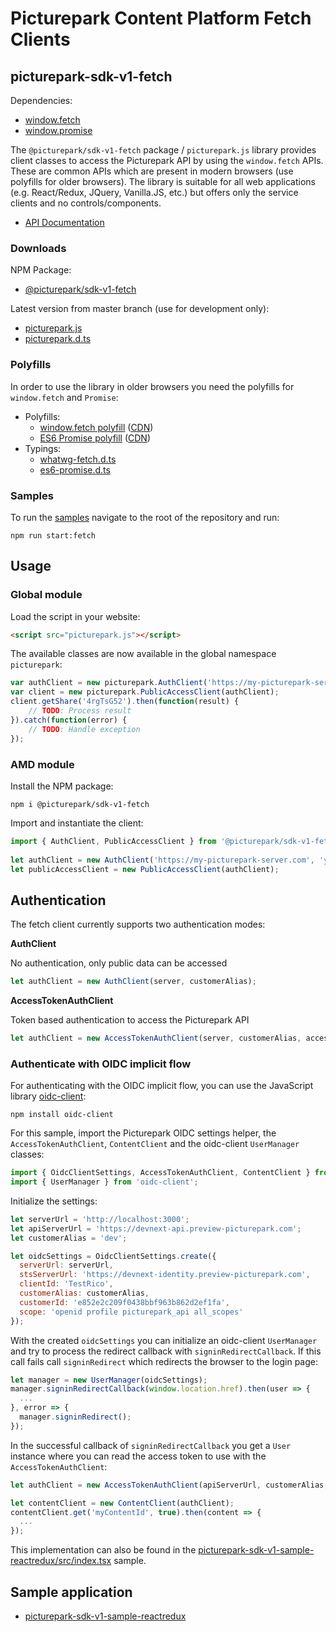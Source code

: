 # Picturepark Content Platform Fetch Clients

## picturepark-sdk-v1-fetch

Dependencies: 

- [window.fetch](https://developer.mozilla.org/en-US/docs/Web/API/Fetch_API)
- [window.promise](https://developer.mozilla.org/en-US/docs/Web/JavaScript/Reference/Global_Objects/Promise)

The `@picturepark/sdk-v1-fetch` package / `picturepark.js` library provides client classes to access the Picturepark API by using the `window.fetch` APIs. These are common APIs which are present in modern browsers (use polyfills for older browsers). The library is suitable for all web applications (e.g. React/Redux, JQuery, Vanilla.JS, etc.) but offers only the service clients and no controls/components. 

- [API Documentation](https://rawgit.com/Picturepark/Picturepark.SDK.TypeScript/master/docs/picturepark-sdk-v1-fetch/api/index.html)

### Downloads

NPM Package: 

- [@picturepark/sdk-v1-fetch](https://www.npmjs.com/package/@picturepark/sdk-v1-fetch)

Latest version from master branch (use for development only): 

- [picturepark.js](https://rawgit.com/Picturepark/Picturepark.SDK.TypeScript/master/src/picturepark-sdk-v1-fetch/dist/picturepark.js)
- [picturepark.d.ts](https://rawgit.com/Picturepark/Picturepark.SDK.TypeScript/master/src/picturepark-sdk-v1-fetch/dist/picturepark.d.ts)

### Polyfills

In order to use the library in older browsers you need the polyfills for `window.fetch` and `Promise`: 

- Polyfills: 
    - [window.fetch polyfill](https://github.com/github/fetch) ([CDN](https://cdnjs.com/libraries/fetch))
    - [ES6 Promise polyfill](https://github.com/es-shims/es6-shim/) ([CDN](https://cdnjs.com/libraries/es6-shim))
- Typings: 
    - [whatwg-fetch.d.ts](https://github.com/DefinitelyTyped/DefinitelyTyped/blob/master/whatwg-fetch/index.d.ts)
    - [es6-promise.d.ts](https://github.com/DefinitelyTyped/DefinitelyTyped/blob/master/es6-promise/index.d.ts)

### Samples

To run the [samples](https://github.com/Picturepark/Picturepark.SDK.TypeScript/tree/master/src/picturepark-sdk-v1-fetch/samples) navigate to the root of the repository and run: 

    npm run start:fetch

## Usage

### Global module

Load the script in your website: 

```html
<script src="picturepark.js"></script>
```

The available classes are now available in the global namespace `picturepark`: 

```js
var authClient = new picturepark.AuthClient('https://my-picturepark-server.com', 'yourCustomerAlias');
var client = new picturepark.PublicAccessClient(authClient);
client.getShare('4rgTsG52').then(function(result) {
    // TODO: Process result
}).catch(function(error) {
    // TODO: Handle exception
});
```

### AMD module

Install the NPM package: 

```
npm i @picturepark/sdk-v1-fetch
```

Import and instantiate the client:

```js
import { AuthClient, PublicAccessClient } from '@picturepark/sdk-v1-fetch';
 
let authClient = new AuthClient('https://my-picturepark-server.com', 'yourCustomerAlias');
let publicAccessClient = new PublicAccessClient(authClient);
```

## Authentication

The fetch client currently supports two authentication modes: 

**AuthClient**

No authentication, only public data can be accessed

```js
let authClient = new AuthClient(server, customerAlias);
```

**AccessTokenAuthClient**

Token based authentication to access the Picturepark API

```js
let authClient = new AccessTokenAuthClient(server, customerAlias, accessToken);
```

### Authenticate with OIDC implicit flow

For authenticating with the OIDC implicit flow, you can use the JavaScript library [oidc-client](https://github.com/IdentityModel/oidc-client-js): 

```
npm install oidc-client
```

For this sample, import the Picturepark OIDC settings helper, the `AccessTokenAuthClient`, `ContentClient` and the oidc-client `UserManager` classes:

```js
import { OidcClientSettings, AccessTokenAuthClient, ContentClient } from '@picturepark/sdk-v1-fetch';
import { UserManager } from 'oidc-client';
```

Initialize the settings: 

```js
let serverUrl = 'http://localhost:3000';
let apiServerUrl = 'https://devnext-api.preview-picturepark.com';
let customerAlias = 'dev';

let oidcSettings = OidcClientSettings.create({
  serverUrl: serverUrl,
  stsServerUrl: 'https://devnext-identity.preview-picturepark.com',
  clientId: 'TestRico',
  customerAlias: customerAlias,
  customerId: 'e852e2c209f0438bbf963b862d2ef1fa',
  scope: 'openid profile picturepark_api all_scopes'
});
```

With the created `oidcSettings` you can initialize an oidc-client `UserManager` and try to process the redirect callback with `signinRedirectCallback`. If this call fails call `signinRedirect` which redirects the browser to the login page: 

```js
let manager = new UserManager(oidcSettings);
manager.signinRedirectCallback(window.location.href).then(user => {
  ...
}, error => {
  manager.signinRedirect();
});
```

In the successful callback of `signinRedirectCallback` you get a `User` instance where you can read the access token to use with the `AccessTokenAuthClient`: 

```js
let authClient = new AccessTokenAuthClient(apiServerUrl, customerAlias, user.access_token);

let contentClient = new ContentClient(authClient);
contentClient.get('myContentId', true).then(content => {
  ...
});
```

This implementation can also be found in the [picturepark-sdk-v1-sample-reactredux/src/index.tsx](https://github.com/Picturepark/Picturepark.SDK.TypeScript/blob/master/samples/picturepark-sdk-v1-sample-reactredux/src/index.tsx) sample.

## Sample application

- [picturepark-sdk-v1-sample-reactredux](https://github.com/Picturepark/Picturepark.SDK.TypeScript/tree/master/samples/picturepark-sdk-v1-sample-reactredux)
